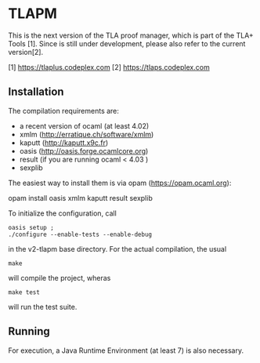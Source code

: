 # TLAPM

This is the next version of the TLA proof manager, which is part of the
 TLA+ Tools [1]. Since is still under development, please also refer to the
 current version[2].

[1] https://tlaplus.codeplex.com
[2] https://tlaps.codeplex.com


## Installation
The compilation requirements are:

* a recent version of ocaml (at  least 4.02)
* xmlm (http://erratique.ch/software/xmlm)
* kaputt (http://kaputt.x9c.fr)
* oasis (http://oasis.forge.ocamlcore.org)
* result (if you are running ocaml < 4.03 )
* sexplib

The easiest way to install them is via opam (https://opam.ocaml.org):

opam install oasis xmlm kaputt result sexplib

To initialize the configuration, call

    oasis setup ;
    ./configure --enable-tests --enable-debug

in the v2-tlapm base directory. For the actual compilation, the usual

    make

will compile the project, wheras

    make test

will run the test suite.

## Running

For execution, a Java Runtime Environment (at least 7) is also necessary.
